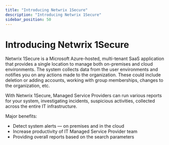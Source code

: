 ```yaml
---
title: "Introducing Netwrix 1Secure"
description: "Introducing Netwrix 1Secure"
sidebar_position: 50
---
```


# Introducing Netwrix 1Secure

Netwrix 1Secure is a Microsoft Azure-hosted, multi-tenant SaaS application that provides a single
location to manage both on-premises and cloud environments. The system collects data from the user environments and notifies you on any actions made to the organization. These could include deletion or adding accounts, working with group memberships, changes to the organization, etc.

With Netwrix 1Secure, Managed Service Providers can run various reports for your system, investigating incidents, suspicious activities, collected across the entire IT infrastructure.

Major benefits:
- Detect system alerts — on premises and in the cloud
- Increase productivity of IT Managed Service Provider team
- Providing overall reports based on the search parameters
